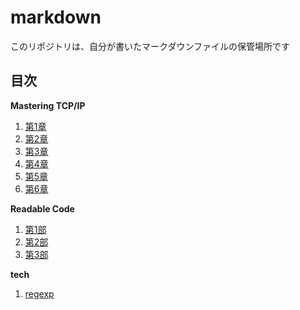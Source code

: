 # markdown

このリポジトリは、自分が書いたマークダウンファイルの保管場所です

## 目次

**Mastering TCP/IP**

1. [第1章](mastering-tcp-ip/chapter1/index.md)
2. [第2章](mastering-tcp-ip/chapter2/index.md)
3. [第3章](mastering-tcp-ip/chapter3/index.md)
4. [第4章](mastering-tcp-ip/chapter4/index.md)
5. [第5章](mastering-tcp-ip/chapter5/index.md)
6. [第6章](mastering-tcp-ip/chapter6/index.md)

**Readable Code**

1. [第1部](readable-code/part1.md)
2. [第2部](readable-code/part2.md)
3. [第3部](readable-code/part3.md)

**tech**

1. [regexp](tech/regexp/index.md)
